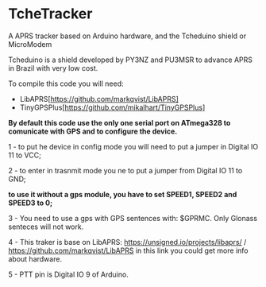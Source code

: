 # TcheTracker

A APRS tracker based on Arduino hardware, and the Tcheduino shield or MicroModem

Tcheduino is a shield developed by PY3NZ and PU3MSR to advance APRS in Brazil with very low cost.


To compile this code you will need: 
 - LibAPRS[https://github.com/markqvist/LibAPRS]
 - TinyGPSPlus[https://github.com/mikalhart/TinyGPSPlus]

**By default this code use the only one serial port on ATmega328 to comunicate with GPS and to configure the device.**

1 - to put he device in config mode you will need to put a jumper in Digital IO 11 to VCC;

2 - to enter in trasnmit mode you ne to put a jumper from Digital IO 11 to GND;

**to use it without a gps module, you have to set SPEED1, SPEED2 and SPEED3 to 0;**

3 - You need to use a gps with GPS sentences with: $GPRMC. Only Glonass senteces will not work.

4 - This traker is base on LibAPRS: https://unsigned.io/projects/libaprs/ / https://github.com/markqvist/LibAPRS in this link you could get more info about hardware.

5 - PTT pin is Digital IO 9 of Arduino.





